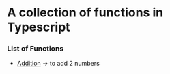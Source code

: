 # A collection of functions in Typescript

### List of Functions
- [Addition](https://github.com/maafaishal/simple-functions-typescript/blob/master/lib/addition.ts "Addition") -> to add 2 numbers